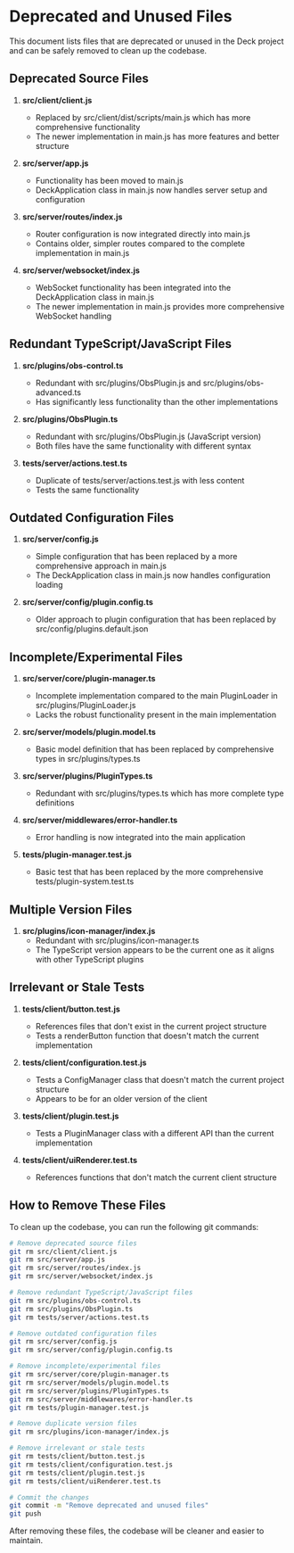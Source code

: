 # Deprecated and Unused Files

This document lists files that are deprecated or unused in the Deck project and can be safely removed to clean up the codebase.

## Deprecated Source Files

1. **src/client/client.js**
   - Replaced by src/client/dist/scripts/main.js which has more comprehensive functionality
   - The newer implementation in main.js has more features and better structure

2. **src/server/app.js**
   - Functionality has been moved to main.js
   - DeckApplication class in main.js now handles server setup and configuration

3. **src/server/routes/index.js**
   - Router configuration is now integrated directly into main.js
   - Contains older, simpler routes compared to the complete implementation in main.js

4. **src/server/websocket/index.js**
   - WebSocket functionality has been integrated into the DeckApplication class in main.js
   - The newer implementation in main.js provides more comprehensive WebSocket handling

## Redundant TypeScript/JavaScript Files

1. **src/plugins/obs-control.ts**
   - Redundant with src/plugins/ObsPlugin.js and src/plugins/obs-advanced.ts
   - Has significantly less functionality than the other implementations

2. **src/plugins/ObsPlugin.ts**
   - Redundant with src/plugins/ObsPlugin.js (JavaScript version)
   - Both files have the same functionality with different syntax

3. **tests/server/actions.test.ts** 
   - Duplicate of tests/server/actions.test.js with less content
   - Tests the same functionality

## Outdated Configuration Files

1. **src/server/config.js**
   - Simple configuration that has been replaced by a more comprehensive approach in main.js
   - The DeckApplication class in main.js now handles configuration loading

2. **src/server/config/plugin.config.ts**
   - Older approach to plugin configuration that has been replaced by src/config/plugins.default.json

## Incomplete/Experimental Files

1. **src/server/core/plugin-manager.ts**
   - Incomplete implementation compared to the main PluginLoader in src/plugins/PluginLoader.js
   - Lacks the robust functionality present in the main implementation

2. **src/server/models/plugin.model.ts**
   - Basic model definition that has been replaced by comprehensive types in src/plugins/types.ts

3. **src/server/plugins/PluginTypes.ts**
   - Redundant with src/plugins/types.ts which has more complete type definitions

4. **src/server/middlewares/error-handler.ts**
   - Error handling is now integrated into the main application

5. **tests/plugin-manager.test.js**
   - Basic test that has been replaced by the more comprehensive tests/plugin-system.test.ts

## Multiple Version Files

1. **src/plugins/icon-manager/index.js**
   - Redundant with src/plugins/icon-manager.ts
   - The TypeScript version appears to be the current one as it aligns with other TypeScript plugins

## Irrelevant or Stale Tests

1. **tests/client/button.test.js**
   - References files that don't exist in the current project structure
   - Tests a renderButton function that doesn't match the current implementation

2. **tests/client/configuration.test.js**
   - Tests a ConfigManager class that doesn't match the current project structure
   - Appears to be for an older version of the client

3. **tests/client/plugin.test.js**
   - Tests a PluginManager class with a different API than the current implementation

4. **tests/client/uiRenderer.test.ts**
   - References functions that don't match the current client structure

## How to Remove These Files

To clean up the codebase, you can run the following git commands:

```bash
# Remove deprecated source files
git rm src/client/client.js
git rm src/server/app.js
git rm src/server/routes/index.js
git rm src/server/websocket/index.js

# Remove redundant TypeScript/JavaScript files
git rm src/plugins/obs-control.ts
git rm src/plugins/ObsPlugin.ts
git rm tests/server/actions.test.ts

# Remove outdated configuration files
git rm src/server/config.js
git rm src/server/config/plugin.config.ts

# Remove incomplete/experimental files
git rm src/server/core/plugin-manager.ts
git rm src/server/models/plugin.model.ts
git rm src/server/plugins/PluginTypes.ts
git rm src/server/middlewares/error-handler.ts
git rm tests/plugin-manager.test.js

# Remove duplicate version files
git rm src/plugins/icon-manager/index.js

# Remove irrelevant or stale tests
git rm tests/client/button.test.js
git rm tests/client/configuration.test.js
git rm tests/client/plugin.test.js
git rm tests/client/uiRenderer.test.ts

# Commit the changes
git commit -m "Remove deprecated and unused files"
git push
```

After removing these files, the codebase will be cleaner and easier to maintain.